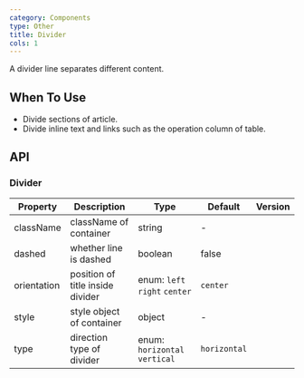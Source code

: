 ```yaml
---
category: Components
type: Other
title: Divider
cols: 1
---
```


A divider line separates different content.

## When To Use

- Divide sections of article.
- Divide inline text and links such as the operation column of table.

## API

### Divider

| Property | Description | Type | Default | Version |
| --- | --- | --- | --- | --- |
| className | className of container | string | - |  |
| dashed | whether line is dashed | boolean | false |  |
| orientation | position of title inside divider | enum: `left` `right` `center` | `center` |  |
| style | style object of container | object | - |  |
| type | direction type of divider | enum: `horizontal` `vertical` | `horizontal` |  |
